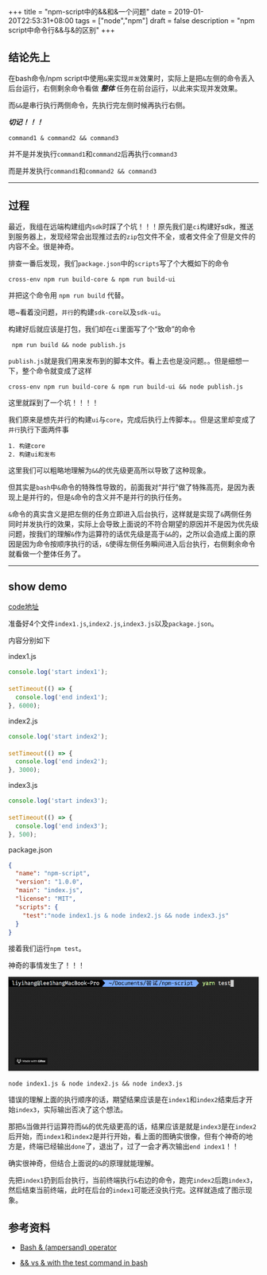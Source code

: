 +++
title = "npm-script中的&&和&一个问题"
date = 2019-01-20T22:53:31+08:00
tags = ["node","npm"]
draft = false
description = "npm script中命令行&&与&的区别"
+++

## 结论先上

在bash命令/npm script中使用`&`来实现`并发`效果时，实际上是把`&`左侧的命令丢入后台运行，右侧剩余命令看做 _**整体**_ 任务在前台运行，以此来实现并发效果。

而`&&`是串行执行两侧命令，先执行完左侧时候再执行右侧。

_**切记！！！**_

``` shell
command1 & command2 && command3
```

并不是并发执行`command1`和`command2`后再执行`command3`

而是并发执行`command1`和`command2 && command3`

___

## 过程

最近，我组在远端构建组内`sdk`时踩了个坑！！！原先我们是`ci`构建好sdk，推送到服务器上，发现经常会出现推过去的`zip`包文件不全，或者文件全了但是文件的内容不全。很是神奇。

排查一番后发现，我们`package.json`中的`scripts`写了个大概如下的命令

``` shell
cross-env npm run build-core & npm run build-ui
```

并把这个命令用 `npm run build` 代替。

嗯~看着没问题，`并行`的构建`sdk-core`以及`sdk-ui`。

构建好后就应该是打包，我们却在`ci`里面写了个“致命”的命令

``` shell
 npm run build && node publish.js
```

`publish.js`就是我们用来发布到的脚本文件。看上去也是没问题。。但是细想一下，整个命令就变成了这样

``` shell
cross-env npm run build-core & npm run build-ui && node publish.js
```

这里就踩到了一个坑！！！！

我们原来是想先并行的构建`ui`与`core`，完成后执行上传脚本。。但是这里却变成了`并行`执行下面两件事

``` shell
1. 构建core
2. 构建ui和发布
```

这里我们可以粗略地理解为`&&`的优先级更高所以导致了这种现象。

但其实是`bash`中`&`命令的特殊性导致的，前面我对“并行”做了特殊高亮，是因为表现上是并行的，但是`&`命令的含义并不是并行的执行任务。

`&`命令的真实含义是把左侧的任务立即进入后台执行，这样就是实现了`&`两侧任务同时并发执行的效果，实际上会导致上面说的不符合期望的原因并不是因为优先级问题，按我们的理解`&`作为运算符的话优先级是高于`&&`的，之所以会造成上面的原因是因为命令按顺序执行的话，`&`使得左侧任务瞬间进入后台执行，右侧剩余命令就看做一个整体任务了。

___

## show demo

[code地址](https://github.com/lee1hang/issue-blog/tree/master/code/npm-script-%26%26-%26)

准备好4个文件`index1.js`,`index2.js`,`index3.js`以及`package.json`。

内容分别如下

index1.js

``` javascript
console.log('start index1');

setTimeout(() => {
  console.log('end index1');
}, 6000);

```

index2.js

``` javascript
console.log('start index2');

setTimeout(() => {
  console.log('end index2');
}, 3000);
```

index3.js

``` javascript
console.log('start index3');

setTimeout(() => {
  console.log('end index3');
}, 500);
```

package.json

``` json
{
  "name": "npm-script",
  "version": "1.0.0",
  "main": "index.js",
  "license": "MIT",
  "scripts": {
    "test":"node index1.js & node index2.js && node index3.js"
  }
}
```

接着我们运行`npm test`。

神奇的事情发生了！！！

![p1](/images/npm-script-p1.gif)

``` shell
node index1.js & node index2.js && node index3.js
```

错误的理解上面的执行顺序的话，期望结果应该是在`index1`和`index2`结束后才开始`index3`，实际输出否决了这个想法。

那把`&`当做并行运算符而`&&`的优先级更高的话，结果应该是就是`index3`是在`index2`后开始，而`index1`和`index2`是并行开始，看上面的图确实很像，但有个神奇的地方是，终端已经输出`done`了，退出了，过了一会才再次输出`end index1`！！

确实很神奇，但结合上面说的`&`的原理就能理解。

先把`index1`扔到后台执行，当前终端执行`&`右边的命令，跑完`index2`后跑`index3`，然后结束当前终端，此时在后台的`index1`可能还没执行完。这样就造成了图示现象。

## 参考资料

* [Bash & (ampersand) operator](https://stackoverflow.com/a/9258753)

* [&& vs & with the test command in bash](https://stackoverflow.com/a/26770612)

